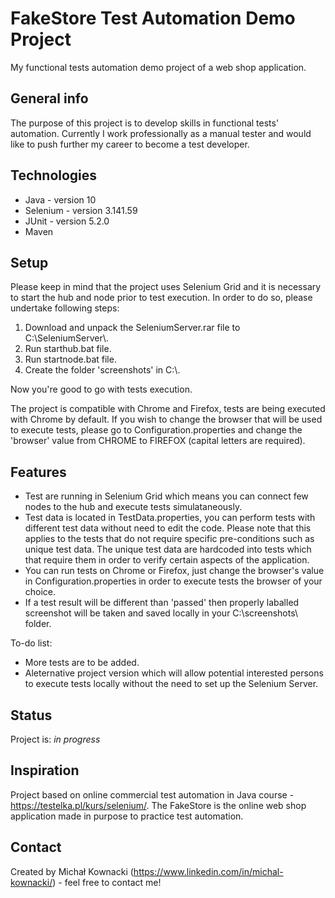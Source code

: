 # FakeStore Test Automation Demo Project
My functional tests automation demo project of a web shop application.

## General info
The purpose of this project is to develop skills in functional tests' automation. Currently I work professionally as a manual tester and
 would like to push further my career to become a test developer.

## Technologies
* Java - version 10
* Selenium - version 3.141.59
* JUnit - version 5.2.0
* Maven

## Setup
Please keep in mind that the project uses Selenium Grid and it is necessary to start the hub and node prior to test execution. In order to do so, please undertake following steps:

1. Download and unpack the SeleniumServer.rar file to C:\SeleniumServer\\.  
2. Run starthub.bat file.  
3. Run startnode.bat file.  
4. Create the folder 'screenshots' in C:\\.
	
Now you're good to go with tests execution.

The project is compatible with Chrome and Firefox, tests are being executed with Chrome by default. If you wish to change the browser that will be used to execute tests,
 please go to Configuration.properties and change the 'browser' value from CHROME to FIREFOX (capital letters are required).


## Features
* Test are running in Selenium Grid which means you can connect few nodes to the hub and execute tests simulataneously.
* Test data is located in TestData.properties, you can perform tests with different test data without need to edit the code. Please note that this applies to the tests that do not require specific pre-conditions such as unique test data. 
The unique test data are hardcoded into tests which that require them in order to verify certain aspects of the application.
* You can run tests on Chrome or Firefox, just change the browser's value in Configuration.properties in order to execute tests the browser of your choice.
* If a test result will be different than 'passed' then properly laballed screenshot will be taken and saved locally in your C:\screenshots\ folder.

To-do list:
* More tests are to be added.
* Aleternative project version which will allow potential interested persons to execute tests locally without the need to set up the Selenium Server.

## Status
Project is: _in progress_

## Inspiration
Project based on online commercial test automation in Java course - https://testelka.pl/kurs/selenium/. The FakeStore is the online web shop application made in purpose to practice test automation.

## Contact
Created by Michał Kownacki (https://www.linkedin.com/in/michal-kownacki/) - feel free to contact me!
